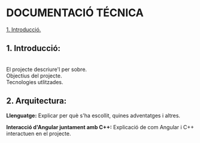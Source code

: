 # DOCUMENTACIÓ TÉCNICA
<a href="">1. Introducció.</a>

## 1. Introducció:
<br>
El projecte descriure'l per sobre. 
<br>
Objectius del projecte. 
<br>Tecnologies utlitzades. 

## 2. Arquitectura:
**Llenguatge:**
Explicar per què s'ha escollit, quines adventatges i altres.

**Interacció d'Angular juntament amb C++:**
Explicació de com Angular i C++ interactuen en el projecte.
